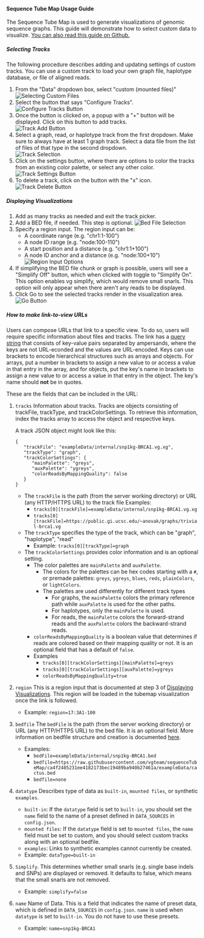 #### Sequence Tube Map Usage Guide
The Sequence Tube Map is used to generate visualizations of genomic sequence graphs. This guide will demonstrate how to select custom data to visualize. [You can also read this guide on Github.](https://github.com/vgteam/sequenceTubeMap/blob/master/public/help/help.md)


##### Selecting Tracks
The following procedure describes adding and updating settings of custom tracks. You can use a custom track to load your own graph file, haplotype database, or file of aligned reads.

1. From the "Data" dropdown box, select "custom (mounted files)"  
![Selecting Custom Files](helpGuideImages/img1.png)  
2. Select the button that says "Configure Tracks".  
![Configure Tracks Button](helpGuideImages/img2.png)
3. Once the button is clicked on, a popup with a "+" button will be displayed. Click on this button to add tracks.  
![Track Add Button](helpGuideImages/img3.png)  
4. Select a graph, read, or haplotype track from the first dropdown. Make sure to always have at least 1 graph track. Select a data file from the list of files of that type in the second dropdown.  
![Track Selection](helpGuideImages/img4.png)  
5. Click on the settings button, where there are options to color the tracks from an existing color palette, or select any other color.  
![Track Settings Button](helpGuideImages/img5.png)  
7. To delete a track, click on the button with the "x" icon.  
![Track Delete Button](helpGuideImages/img6.png)

##### Displaying Visualizations
1. Add as many tracks as needed and exit the track picker. 
2. Add a BED file, if needed. This step is optional.
![Bed File Selection](helpGuideImages/img7.png)
3. Specify a region input. The region input can be:
   * A coordinate range (e.g. "chr1:1-100")
   * A node ID range (e.g. "node:100-110")
   * A start position and a distance (e.g. "chr1:1+100")
   * A node ID anchor and a distance (e.g. "node:100+10")
![Region Input Options](helpGuideImages/img8.png)
4. If simplifying the BED file chunk or graph is possible, users will see a "Simplify Off" button, which when clicked with toggle to "Simplify On". This option enables vg simplify, which would remove small snarls. This option will only appear when there aren't any reads to be displayed. 
5. Click Go to see the selected tracks render in the visualization area.
![Go Button](helpGuideImages/img9.png)

##### How to make link-to-view URLs
Users can compose URLs that link to a specific view. To do so, users will require specific information about files and tracks. The link has a [query string](https://en.wikipedia.org/wiki/Query_string#Structure) that consists of key-value pairs separated by ampersands, where the keys are not URL-econded and the values are URL-encoded. Keys can use brackets to encode hierarchical structures such as arrays and objects. For arrays, put a number in brackets to assign a new value to or access a value in that entry in the array, and for objects, put the key's name in brackets to assign a new value to or access a value in that entry in the object. The key's name should **not** be in quotes.

These are the fields that can be included in the URL:
1. `tracks` 
   Information about tracks. Tracks are objects consisting of trackFile, trackType, and trackColorSettings. To retrieve this information, index the tracks array to access the object and respective keys.

   A track JSON object might look like this:
   ```
   {
      "trackFile": "exampleData/internal/snp1kg-BRCA1.vg.xg",
      "trackType": "graph",
      "trackColorSettings": {
         "mainPalette": "greys",
         "auxPalette": "ygreys",
         "colorReadsByMappingQuality": false
      }
   }
   ```

   * The `trackFile` is the path (from the server working directory) or URL (any HTTP/HTTPS URL) to the track file 
     Examples:
      * `tracks[0][trackFile]=exampleData/internal/snp1kg-BRCA1.vg.xg`
      * `tracks[0][trackFile]=https://public.gi.ucsc.edu/~anovak/graphs/trivial-brca1.vg`
   * The `trackType` specifies the type of the track, which can be "graph", "haplotype", "read"
      * Example: `tracks[0][trackType]=graph`
   * The `trackColorSettings` provides color information and is an optional setting.
      * The color palettes are `mainPalette` and `auxPalette`. 
         * The colors for the palettes can be hex codes starting with a `#`, or premade palettes: `greys`, `ygreys`, `blues`, `reds`, `plainColors`, or `lightColors`. 
         * The palettes are used differently for different track types
            * For graphs, the `mainPalette` colors the primary reference path while `auxPalette` is used for the other paths. 
            * For haplotypes, only the `mainPalette` is used. 
            - For reads, the `mainPalette` colors the forward-strand reads and the `auxPalette` colors the backward-strand reads. 
      * `colorReadsByMappingQuality` is a boolean value that determines if reads are colored based on their mapping quality or not. It is an optional field that has a default of `false`. 
      * Examples
         * `tracks[0][trackColorSettings][mainPalette]=greys`
         * `tracks[0][trackColorSettings][auxPalette]=ygreys`
         * `colorReadsByMappingQuality=true`
2. `region`
   This is a region input that is documented at step 3 of
   [Displaying Visualizations](#displaying-visualizations). This region will be loaded in the tubemap visualization once the link is followed.
   * Example: `region=17:3A1-100`
3. `bedfile`
   The `bedFile` is the path (from the server working directory) or URL (any HTTP/HTTPS URL) to the bed file. It is an optional field. More information on bedfile structure and creation is documented [here](https://github.com/vgteam/sequenceTubeMap?tab=readme-ov-file#preparing-subgraphs-in-advance). 
   * Examples:
      * `bedFile=exampleData/internal/snp1kg-BRCA1.bed`
      * `bedfile=https://raw.githubusercontent.com/vgteam/sequenceTubeMap/ca4f2485231ee4182173bec19489ba940b27461a/exampleData/cactus.bed`
      * `bedfile=none`
4. `datatype`
   Describes type of data as `built-in`, `mounted files`, or synthetic `examples`.
      * `built-in`: If the `datatype` field is set to `built-in`, you should set the `name` field to the name of a preset defined in `DATA_SOURCES` in `config.json`.
      * `mounted files`: If the `datatype` field is set to `mounted files`, the `name` field must be set to custom, and you should select custom tracks along with an optional bedfile.
      * `examples`: Links to synthetic examples cannot currently be created.
   * Example: `dataType=built-in`
5. `Simplify`. 
   This determines whether small snarls (e.g. single base indels and SNPs) are displayed or removed. It defaults to false, which means that the small snarls are not removed.
   * Example: `simplify=false`
6. `name` 
   Name of Data. This is a field that indicates the name of preset data, which is defined in `DATA_SOURCES` in `config.json`. `name` is used when `datatype` is set to `built-in`. You do not have to use these presets. 
   * Example: `name=snp1kg-BRCA1`

